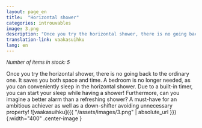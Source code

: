 ```yaml
---
layout: page_en
title:  "Horizontal shower"
categories: introuvables
image: 3.png
description: "Once you try the horizontal shower, there is no going back to the ordinary one. It saves you both space and time. A bedroom is no longer needed, as you can conveniently sleep in the horizontal shower. Due to a built-in timer, you can start your sleep while having a shower! Furthermore, can you imagine a better alarm than a refreshing shower? A must-have for an ambitious achiever as well as a down-shifter avoiding unnecessary property!"
translation-link: vaakasuihku
lang: en
---
```

<font size="2"><i>Number of items in stock: 5</i></font><br>

Once you try the horizontal shower, there is no going back to the ordinary one. It saves you both space and time. A bedroom is no longer needed, as you can conveniently sleep in the horizontal shower. Due to a built-in timer, you can start your sleep while having a shower! Furthermore, can you imagine a better alarm than a refreshing shower? A must-have for an ambitious achiever as well as a down-shifter avoiding unnecessary property!
![vaakasuihku]({{ "/assets/images/3.png" | absolute_url }}){:width="400" .center-image }
